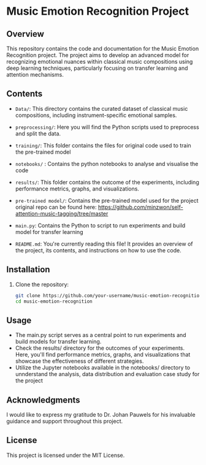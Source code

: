 # Music Emotion Recognition Project

## Overview

This repository contains the code and documentation for the Music Emotion Recognition project. The project aims to develop an advanced model for recognizing emotional nuances within classical music compositions using deep learning techniques, particularly focusing on transfer learning and attention mechanisms.

## Contents

- `Data/`: This directory contains the curated dataset of classical music compositions, including instrument-specific emotional samples.

- `preprocessing/`: Here you will find the Python scripts used to preprocess and split the data.

-  `training/`: This folder contains the files for original code used to train the pre-trained model

- `notebooks/` : Contains the python notebooks to analyse and visualise the code

- `results/`: This folder contains the outcome of the experiments, including performance metrics, graphs, and visualizations.

- `pre-trained model/`: Contains the pre-trained model used for the project original repo can be found here: https://github.com/minzwon/self-attention-music-tagging/tree/master

- `main.py`: Contains the Python to script to run experiments and build model for transfer learning

- `README.md`: You're currently reading this file! It provides an overview of the project, its contents, and instructions on how to use the code.

## Installation

1. Clone the repository:
   ```bash
   git clone https://github.com/your-username/music-emotion-recognition.git
   cd music-emotion-recognition
   
## Usage

- The main.py script serves as a central point to run experiments and build models for transfer learning.
- Check the results/ directory for the outcomes of your experiments. Here, you'll find performance metrics, graphs, and visualizations that showcase the effectiveness of different strategies.
- Utilize the Jupyter notebooks available in the notebooks/ directory to unnderstand the analysis, data distribution and evaluation case study for the project


## Acknowledgments
I would like to express my gratitude to Dr. Johan Pauwels for his invaluable guidance and support throughout this project.

## License
This project is licensed under the MIT License.